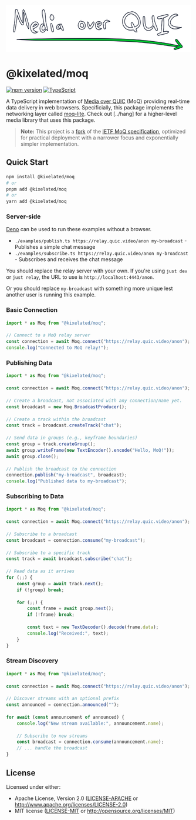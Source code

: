 <p align="center">
	<img height="128px" src="https://github.com/kixelated/moq/blob/main/.github/logo.svg" alt="Media over QUIC">
</p>

# @kixelated/moq

[![npm version](https://img.shields.io/npm/v/@kixelated/moq)](https://www.npmjs.com/package/@kixelated/moq)
[![TypeScript](https://img.shields.io/badge/TypeScript-ready-blue.svg)](https://www.typescriptlang.org/)

A TypeScript implementation of [Media over QUIC](https://quic.video/) (MoQ) providing real-time data delivery in web browsers.
Specificially, this package implements the networking layer called [moq-lite](https://quic.video/blog/moq-lite).
Check out [../hang] for a higher-level media library that uses this package.

> **Note:** This project is a [fork](https://quic.video/blog/transfork) of the [IETF MoQ specification](https://datatracker.ietf.org/group/moq/documents/), optimized for practical deployment with a narrower focus and exponentially simpler implementation.

## Quick Start

```bash
npm install @kixelated/moq
# or
pnpm add @kixelated/moq
# or
yarn add @kixelated/moq
```

### Server-side
[Deno](https://deno.land/) can be used to run these examples without a browser.

- `./examples/publish.ts https://relay.quic.video/anon my-broadcast` - Publishes a simple chat message
- `./examples/subscribe.ts https://relay.quic.video/anon my-broadcast` - Subscribes and receives the chat message

You should replace the relay server with your own.
If you're using `just dev` or `just relay`, the URL to use is `http://localhost:4443/anon`.

Or you should replace `my-broadcast` with something more unique lest another user is running this example.


### Basic Connection

```typescript
import * as Moq from "@kixelated/moq";

// Connect to a MoQ relay server
const connection = await Moq.connect("https://relay.quic.video/anon");
console.log("Connected to MoQ relay!");
```

### Publishing Data

```typescript
import * as Moq from "@kixelated/moq";

const connection = await Moq.connect("https://relay.quic.video/anon");

// Create a broadcast, not associated with any connection/name yet.
const broadcast = new Moq.BroadcastProducer();

// Create a track within the broadcast
const track = broadcast.createTrack("chat");

// Send data in groups (e.g., keyframe boundaries)
const group = track.createGroup();
await group.writeFrame(new TextEncoder().encode("Hello, MoQ!"));
await group.close();

// Publish the broadcast to the connection
connection.publish("my-broadcast", broadcast);
console.log("Published data to my-broadcast");
```

### Subscribing to Data

```typescript
import * as Moq from "@kixelated/moq";

const connection = await Moq.connect("https://relay.quic.video/anon");

// Subscribe to a broadcast
const broadcast = connection.consume("my-broadcast");

// Subscribe to a specific track
const track = await broadcast.subscribe("chat");

// Read data as it arrives
for (;;) {
	const group = await track.next();
	if (!group) break;

	for (;;) {
		const frame = await group.next();
		if (!frame) break;

        const text = new TextDecoder().decode(frame.data);
        console.log("Received:", text);
    }
}
```

### Stream Discovery

```typescript
import * as Moq from "@kixelated/moq";

const connection = await Moq.connect("https://relay.quic.video/anon");

// Discover streams with an optional prefix
const announced = connection.announced("");

for await (const announcement of announced) {
    console.log("New stream available:", announcement.name);

    // Subscribe to new streams
    const broadcast = connection.consume(announcement.name);
    // ... handle the broadcast
}
```

## License

Licensed under either:

-   Apache License, Version 2.0 ([LICENSE-APACHE](LICENSE-APACHE) or http://www.apache.org/licenses/LICENSE-2.0)
-   MIT license ([LICENSE-MIT](LICENSE-MIT) or http://opensource.org/licenses/MIT)
